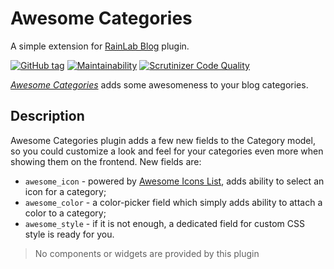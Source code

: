 # Awesome Categories

A simple extension for [RainLab Blog](https://octobercms.com/plugin/rainlab-blog) plugin.

[![GitHub tag](https://img.shields.io/github/tag/ginopane/oc-awesomecategories-plugin.svg)](https://github.com/GinoPane/oc-awesomecategories-plugin)
[![Maintainability](https://api.codeclimate.com/v1/badges/9b3a5f1646b75c43976e/maintainability)](https://codeclimate.com/github/GinoPane/oc-awesomecategories-plugin/maintainability)
[![Scrutinizer Code Quality](https://scrutinizer-ci.com/g/GinoPane/oc-awesomecategories-plugin/badges/quality-score.png?b=master)](https://scrutinizer-ci.com/g/GinoPane/oc-awesomecategories-plugin/?branch=master)

[_Awesome Categories_](https://octobercms.com/plugin/ginopane-awesomecategories) adds some awesomeness to your blog categories.

## Description

Awesome Categories plugin adds a few new fields to the Category model, so you could customize a look and feel for your categories even more when showing them on the frontend. New fields are:
* `awesome_icon` - powered by [Awesome Icons List](https://octobercms.com/plugin/ginopane-awesomeiconslist), adds ability to select an icon for a category;
* `awesome_color` - a color-picker field which simply adds ability to attach a color to a category;
* `awesome_style` - if it is not enough, a dedicated field for custom CSS style is ready for you.

> No components or widgets are provided by this plugin



